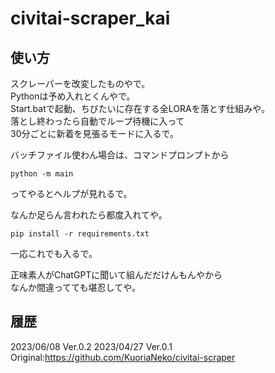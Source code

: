 # civitai-scraper_kai

## 使い方
スクレーパーを改変したものやで。\
Pythonは予め入れとくんやで。\
Start.batで起動、ちびたいに存在する全LORAを落とす仕組みや。\
落とし終わったら自動でループ待機に入って\
30分ごとに新着を見張るモードに入るで。

バッチファイル使わん場合は、コマンドプロンプトから
```
python -m main
```
ってやるとヘルプが見れるで。

なんか足らん言われたら都度入れてや。
```
pip install -r requirements.txt
```
一応これでも入るで。

正味素人がChatGPTに聞いて組んだだけんもんやから\
なんか間違ってても堪忍してや。

## 履歴
2023/06/08 Ver.0.2
2023/04/27 Ver.0.1
\
Original:https://github.com/KuoriaNeko/civitai-scraper
